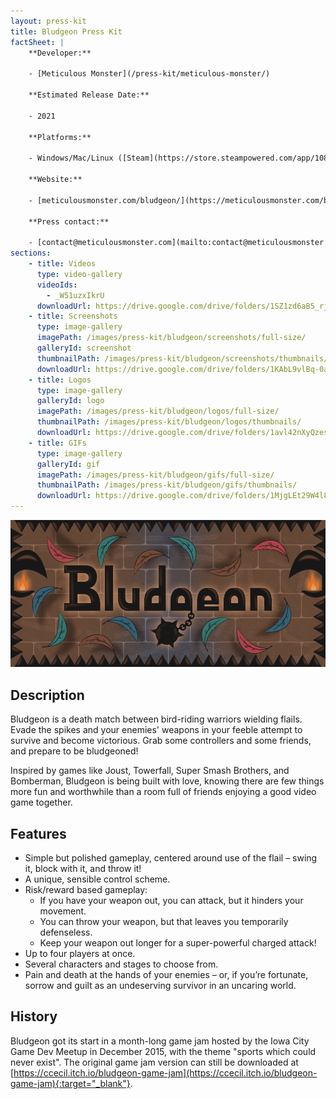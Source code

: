 ```yaml
---
layout: press-kit
title: Bludgeon Press Kit
factSheet: |
    **Developer:**

    - [Meticulous Monster](/press-kit/meticulous-monster/)

    **Estimated Release Date:**

    - 2021

    **Platforms:**

    - Windows/Mac/Linux ([Steam](https://store.steampowered.com/app/1087640/Bludgeon/){:target="_blank"})

    **Website:**

    - [meticulousmonster.com/bludgeon/](https://meticulousmonster.com/bludgeon/)

    **Press contact:**

    - [contact@meticulousmonster.com](mailto:contact@meticulousmonster.com)
sections:
    - title: Videos
      type: video-gallery
      videoIds:
        - _W51uzxIkrU
      downloadUrl: https://drive.google.com/drive/folders/1SZ1zd6aB5_rj2Ru4aM97-dBPEzagLivX?usp=sharing
    - title: Screenshots
      type: image-gallery
      imagePath: /images/press-kit/bludgeon/screenshots/full-size/
      galleryId: screenshot
      thumbnailPath: /images/press-kit/bludgeon/screenshots/thumbnails/
      downloadUrl: https://drive.google.com/drive/folders/1KAbL9vlBq-0aog0JXyO3J0QDvt7OEw6c?usp=sharing
    - title: Logos
      type: image-gallery
      galleryId: logo
      imagePath: /images/press-kit/bludgeon/logos/full-size/
      thumbnailPath: /images/press-kit/bludgeon/logos/thumbnails/
      downloadUrl: https://drive.google.com/drive/folders/1avl42nXyQzesZGsNaaAt7PgUP0Shnu9U?usp=sharing
    - title: GIFs
      type: image-gallery
      galleryId: gif
      imagePath: /images/press-kit/bludgeon/gifs/full-size/
      thumbnailPath: /images/press-kit/bludgeon/gifs/thumbnails/
      downloadUrl: https://drive.google.com/drive/folders/1MjgLEt29W4l8-fT9SxSYlJsUxQyVRQ6Z?usp=sharing
---
```


![Bludgeon](/images/press-kit/bludgeon/bludgeon-logo.png)

## Description

Bludgeon is a death match between bird-riding warriors wielding flails. Evade the spikes and your enemies' weapons in your feeble attempt to survive and become victorious. Grab some controllers and some friends, and prepare to be bludgeoned!

Inspired by games like Joust, Towerfall, Super Smash Brothers, and Bomberman, Bludgeon is being built with love, knowing there are few things more fun and worthwhile than a room full of friends enjoying a good video game together.


## Features

- Simple but polished gameplay, centered around use of the flail – swing it, block with it, and throw it!
- A unique, sensible control scheme.
- Risk/reward based gameplay:
    - If you have your weapon out, you can attack, but it hinders your movement.
    - You can throw your weapon, but that leaves you temporarily defenseless.
    - Keep your weapon out longer for a super-powerful charged attack!
- Up to four players at once.
- Several characters and stages to choose from.
- Pain and death at the hands of your enemies – or, if you’re fortunate, sorrow and guilt as an undeserving survivor in an uncaring world.

## History

Bludgeon got its start in a month-long game jam hosted by the Iowa City Game Dev Meetup in December 2015, with the theme "sports which could never exist". The original game jam version can still be downloaded at [https://ccecil.itch.io/bludgeon-game-jam](https://ccecil.itch.io/bludgeon-game-jam){:target="_blank"}.